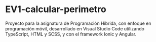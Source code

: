 # EV1-calcular-perimetro
Proyecto para la asignatura de Programación Híbrida, con enfoque en programación móvil, desarrollado en Visual Studio Code utilizando TypeScript, HTML y SCSS, y con el framework Ionic y Angular.
